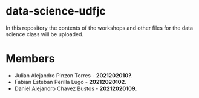 # data-science-udfjc
In this repository the contents of the workshops and other files for the data science class will be uploaded.

# Members
- Julian Alejandro Pinzon Torres - **2021202010?**.
- Fabian Esteban Perilla Lugo - **20212020102**.
- Daniel Alejandro Chavez Bustos - **20212020109**.
